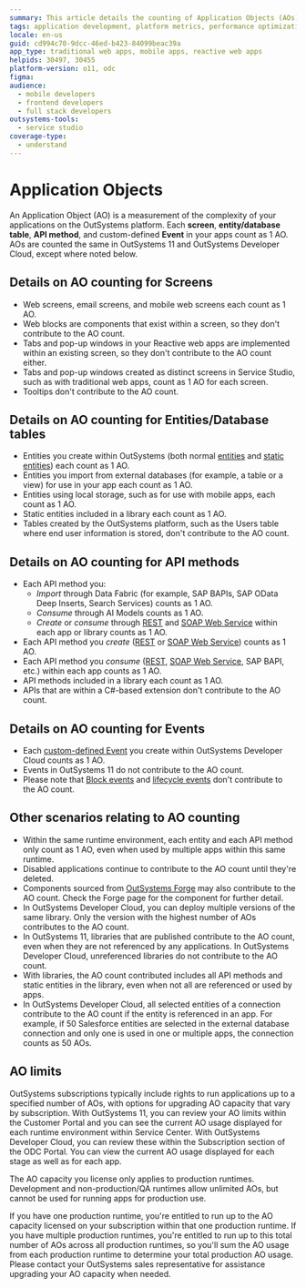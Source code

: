 ```yaml
---
summary: This article details the counting of Application Objects (AOs) on the OutSystems platform, including screens, entities, API methods, and events.
tags: application development, platform metrics, performance optimization, application complexity
locale: en-us
guid: cd994c70-9dcc-46ed-b423-84099beac39a
app_type: traditional web apps, mobile apps, reactive web apps
helpids: 30497, 30455
platform-version: o11, odc
figma:
audience:
  - mobile developers
  - frontend developers
  - full stack developers
outsystems-tools:
  - service studio
coverage-type:
  - understand
---
```


# Application Objects

An Application Object (AO) is a measurement of the complexity of your applications on the OutSystems platform. Each **screen**, **entity/database table**, **API method**, and custom-defined **Event** in your apps count as 1 AO. AOs are counted the same in OutSystems 11 and OutSystems Developer Cloud, except where noted below.

## Details on AO counting for Screens
* Web screens, email screens, and mobile web screens each count as 1 AO. 
* Web blocks are components that exist within a screen, so they don't contribute to the AO count. 
* Tabs and pop-up windows in your Reactive web apps are implemented within an existing screen, so they don't contribute to the AO count either. 
* Tabs and pop-up windows created as distinct screens in Service Studio, such as with traditional web apps, count as 1 AO for each screen. 
* Tooltips don't contribute to the AO count.

## Details on AO counting for Entities/Database tables

* Entities you create within OutSystems (both normal [entities](https://success.outsystems.com/Documentation/11/Developing_an_Application/Use_Data/Data_Modeling/Entities) and [static entities](https://success.outsystems.com/Documentation/11/Developing_an_Application/Use_Data/Data_Modeling/Static_Entities)) each count as 1 AO.
* Entities you import from external databases (for example, a table or a view) for use in your app each count as 1 AO.
* Entities using local storage, such as for use with mobile apps, each count as 1 AO.
* Static entities included in a library each count as 1 AO.
* Tables created by the OutSystems platform, such as the Users table where end user information is stored, don't contribute to the AO count.

## Details on AO counting for API methods

* Each API method you:
    * *Import* through Data Fabric (for example, SAP BAPIs, SAP OData Deep Inserts, Search Services) counts as 1 AO.
    * *Consume* through AI Models counts as 1 AO.
    * *Create* or *consume* through [REST](https://success.outsystems.com/Documentation/11/Extensibility_and_Integration/REST/Expose_REST_APIs) and [SOAP Web Service](https://success.outsystems.com/Documentation/11/Extensibility_and_Integration/SOAP/Exposing_SOAP_Web_Services/Expose_a_SOAP_Web_Service) within each app or library counts as 1 AO.
* Each API method you *create* ([REST](https://www.outsystems.com/tk/redirect?g=08e6c830-5f88-4645-b86f-412e1c399a1f) or [SOAP Web Service](https://success.outsystems.com/Documentation/11/Extensibility_and_Integration/SOAP/Exposing_SOAP_Web_Services/Expose_a_SOAP_Web_Service)) counts as 1 AO. 
* Each API method you *consume* ([REST](https://success.outsystems.com/Documentation/11/Extensibility_and_Integration/REST/Consume_REST_APIs), [SOAP Web Service](https://success.outsystems.com/Documentation/11/Extensibility_and_Integration/SOAP/Consuming_SOAP_Web_Services), SAP BAPI, etc.) within each app counts as 1 AO.
* API methods included in a library each count as 1 AO.
* APIs that are within a C#-based extension don't contribute to the AO count.

## Details on AO counting for Events

* Each [custom-defined Event](https://www.outsystems.com/tk/redirect?g=54254c98-5a1e-42c3-a280-fa2aae5c5abe) you create within OutSystems Developer Cloud counts as 1 AO.
* Events in OutSystems 11 do not contribute to the AO count.
* Please note that [Block events](https://www.outsystems.com/tk/redirect?g=6140a263-aa35-45e6-92a7-dc4453dae1c6) and [lifecycle events](https://www.outsystems.com/tk/redirect?g=9205fe77-5e90-402b-ba73-45cdc745515a) don't contribute to the AO count.

## Other scenarios relating to AO counting

* Within the same runtime environment, each entity and each API method only count as 1 AO, even when used by multiple apps within this same runtime.
* Disabled applications continue to contribute to the AO count until they're deleted.
* Components sourced from [OutSystems Forge](https://www.outsystems.com/forge/) may also contribute to the AO count. Check the Forge page for the component for further detail.
* In OutSystems Developer Cloud, you can deploy multiple versions of the same library. Only the version with the highest number of AOs contributes to the AO count.
* In OutSystems 11, libraries that are published contribute to the AO count, even when they are not referenced by any applications. In OutSystems Developer Cloud, unreferenced libraries do not contribute to the AO count.
* With libraries, the AO count contributed includes all API methods and static entities in the library, even when not all are referenced or used by apps.
* In OutSystems Developer Cloud, all selected entities of a connection contribute to the AO count if the entity is referenced in an app. For example, if 50 Salesforce entities are selected in the external database connection and only one is used in one or multiple apps, the connection counts as 50 AOs.

## AO limits

OutSystems subscriptions typically include rights to run applications up to a specified number of AOs, with options for upgrading AO capacity that vary by subscription. With OutSystems 11, you can review your AO limits within the Customer Portal and you can see the current AO usage displayed for each runtime environment within Service Center. With OutSystems Developer Cloud, you can review these within the Subscription section of the ODC Portal. You can view the current AO usage displayed for each stage as well as for each app.

The AO capacity you license only applies to production runtimes. Development and non-production/QA runtimes allow unlimited AOs, but cannot be used for running apps for production use. 

If you have one production runtime, you're entitled to run up to the AO capacity licensed on your subscription within that one production runtime. If you have multiple production runtimes, you're entitled to run up to this total number of AOs across all production runtimes, so you'll sum the AO usage from each production runtime to determine your total production AO usage. Please contact your OutSystems sales representative for assistance upgrading your AO capacity when needed.
